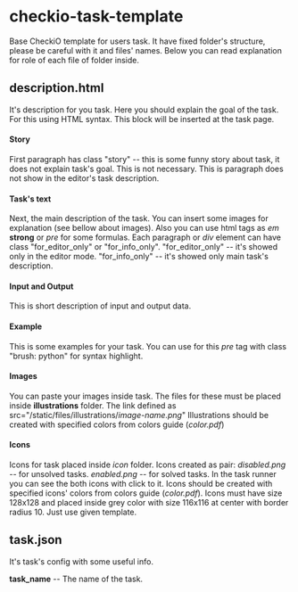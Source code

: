 checkio-task-template
=====================

Base CheckiO template for users task.
It have fixed folder's structure, please be careful with it and files' names.
Below you can read explanation for role of each file of folder inside.

description.html
----------------

It's description for you task. Here you should explain the goal of the task.
For this using HTML syntax. This block will be inserted at the task page.

#### Story
First paragraph has class "story" -- this is some funny story about task, it does not explain task's goal.
This is not necessary. This is paragraph does not show in the editor's task description.

#### Task's text
Next, the main description of the task. You can insert some images 
for explanation (see bellow about images). Also you can use html tags as *em* **strong** or *pre* for some formulas.
Each paragraph or *div* element can have class "for_editor_only" or "for_info_only".
"for_editor_only" -- it's showed only in the editor mode.
"for_info_only" -- it's showed only main task's description.

#### Input and Output
This is short description of input and output data.

#### Example
This is some examples for your task. You can use for this *pre* tag with class "brush: python" for syntax highlight.

#### Images
You can paste your images inside task. The files for these must be placed inside **illustrations** folder.
The link defined as src="/static/files/illustrations/*image-name.png*"
Illustrations should be created with specified colors from colors guide (*color.pdf*)

#### Icons
Icons for task placed inside *icon* folder. Icons created as pair:
*disabled.png* -- for unsolved tasks.
*enabled.png* -- for solved tasks.
In the task runner you can see the both icons with click to it.
Icons should be created with specified icons' colors from colors guide (*color.pdf*).
Icons must have size 128x128 and placed inside grey color with size 116x116 at center with border radius 10.
Just use given template.

task.json
---------
It's task's config with some useful info.

**task_name** -- The name of the task.

